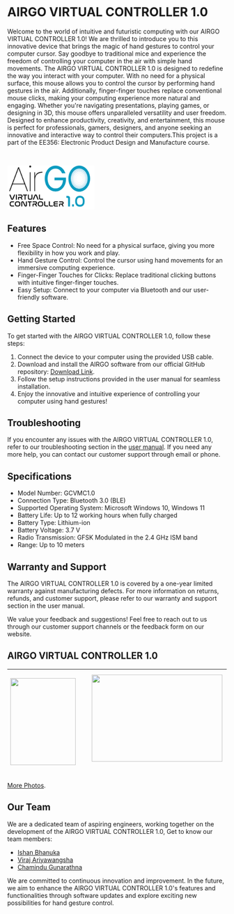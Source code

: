 # AIRGO VIRTUAL CONTROLLER 1.0
<p>
  Welcome to the world of intuitive and futuristic computing 
  with our AIRGO VIRTUAL CONTROLLER 1.0! We are thrilled 
  to introduce you to this innovative device that brings the 
  magic of hand gestures to control your computer cursor. 
  Say goodbye to traditional mice and experience the 
  freedom of controlling your computer in the air with 
  simple hand movements.
  The AIRGO VIRTUAL CONTROLLER 1.0 is designed to 
  redefine the way you interact with your computer. With no 
  need for a physical surface, this mouse allows you to 
  control the cursor by performing hand gestures in the air. 
  Additionally, finger-finger touches replace conventional 
  mouse clicks, making your computing experience more 
  natural and engaging. Whether you're navigating 
  presentations, playing games, or designing in 3D, this 
  mouse offers unparalleled versatility and user freedom.
  Designed to enhance productivity, creativity, and 
  entertainment, this mouse is perfect for professionals, 
  gamers, designers, and anyone seeking an innovative and 
  interactive way to control their computers.This project is a part of the EE356: Electronic Product Design and Manufacture course.
</p>
<br>
<p align="left">
  <img src="https://github.com/AryansVj/gcvm/blob/main/Photos/Logo%20(1).png" width="200" height="100">
</p>

## Features

- Free Space Control: No need for a physical surface, giving you more flexibility in how you work and play.
- Hand Gesture Control: Control the cursor using hand movements for an immersive computing experience.
- Finger-Finger Touches for Clicks: Replace traditional clicking buttons with intuitive finger-finger touches.
- Easy Setup: Connect to your computer via Bluetooth and our user-friendly software.

## Getting Started

To get started with the AIRGO VIRTUAL CONTROLLER 1.0, follow these steps:

1. Connect the device to your computer using the provided USB cable.
2. Download and install the AIRGO software from our official GitHub repository: [Download Link](https://github.com/AryansVj/gcvm/tree/main/Downloads).
3. Follow the setup instructions provided in the user manual for seamless installation.
4. Enjoy the innovative and intuitive experience of controlling your computer using hand gestures!

## Troubleshooting

If you encounter any issues with the AIRGO VIRTUAL CONTROLLER 1.0, refer to our troubleshooting section in the [user manual](https://github.com/AryansVj/gcvm/tree/main/Documents). If you need any more help, you can contact our customer support through email or phone.

## Specifications

- Model Number: GCVMC1.0
- Connection Type: Bluetooth 3.0 (BLE)
- Supported Operating System: Microsoft Windows 10, Windows 11
- Battery Life: Up to 12 working hours when fully charged
- Battery Type: Lithium-ion
- Battery Voltage: 3.7 V
- Radio Transmission: GFSK Modulated in the 2.4 GHz ISM band
- Range: Up to 10 meters

## Warranty and Support

The AIRGO VIRTUAL CONTROLLER 1.0 is covered by a one-year limited warranty against manufacturing defects. For more information on returns, refunds, and customer support, please refer to our warranty and support section in the user manual.

We value your feedback and suggestions! Feel free to reach out to us through our customer support channels or the feedback form on our website.

## AIRGO VIRTUAL CONTROLLER 1.0

|&nbsp;&nbsp;&nbsp;&nbsp;&nbsp;&nbsp; <img src="https://github.com/AryansVj/gcvm/blob/main/Photos/20230727_121119.png" width="150" height="200"> &nbsp;&nbsp;| &nbsp;&nbsp;&nbsp;&nbsp;&nbsp;&nbsp;<img src="https://github.com/AryansVj/gcvm/blob/main/Photos/20230727_120819.png" width="300" height="200"> &nbsp;&nbsp;| &nbsp;&nbsp;&nbsp;&nbsp;&nbsp;&nbsp;<img src="https://github.com/AryansVj/gcvm/blob/main/Photos/Capture.PNG" width="280" height="200"> |
|:---:  |:---:|:---:|

[More Photos](https://github.com/AryansVj/gcvm/tree/main/Photos).

## Our Team

We are a dedicated team of aspiring engineers, working together on the development of the AIRGO VIRTUAL CONTROLLER 1.0,
Get to know our team members:

- [Ishan Bhanuka](https://github.com/IshanBhanuka)
- [Viraj Ariyawangsha](https://github.com/AryansVj)
- [Chamindu Gunarathna](https://github.com/ChaminduNimantha)


We are committed to continuous innovation and 
improvement. In the future, we aim to enhance the 
AIRGO VIRTUAL CONTROLLER 1.0's features and functionalities through software 
updates and explore exciting new possibilities for hand 
gesture control.
